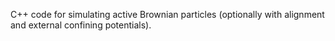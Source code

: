 C++ code for simulating active Brownian particles (optionally with alignment and external confining potentials).
